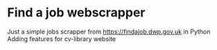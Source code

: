 # Find a job webscrapper
Just a simple jobs scrapper from https://findajob.dwp.gov.uk in Python
Adding features for cv-library website
